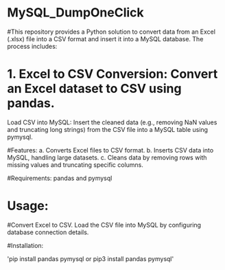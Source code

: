 # MySQL_DumpOneClick

#This repository provides a Python solution to convert data from an Excel (.xlsx) file into a CSV format and insert it into a MySQL database. The process includes:

# 1. Excel to CSV Conversion: Convert an Excel dataset to CSV using pandas.
Load CSV into MySQL: Insert the cleaned data (e.g., removing NaN values and truncating long strings) from the CSV file into a MySQL table using pymysql.

#Features:
a. Converts Excel files to CSV format.
b. Inserts CSV data into MySQL, handling large datasets.
c. Cleans data by removing rows with missing values and truncating specific columns.

#Requirements:
pandas and pymysql

# Usage:

#Convert Excel to CSV.
Load the CSV file into MySQL by configuring database connection details.

#Installation:

'pip install pandas pymysql or pip3 install pandas pymysql'

